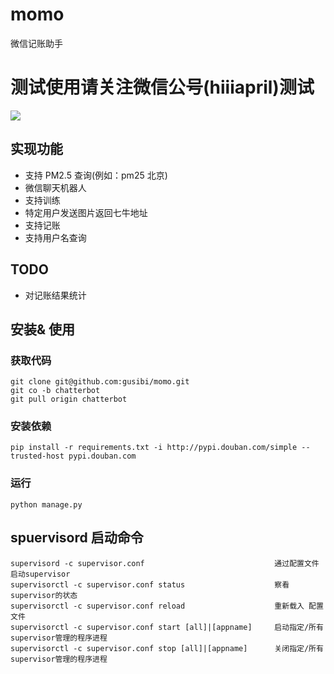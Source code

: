 # momo
微信记账助手


# 测试使用请关注微信公号(hiiiapril)测试

![](http://media.gusibi.mobi/Hy8XHexmzppNKuekLuGxWy8LjdGrQAzZA3mH_e9xltoiYgTFWdvlpZwGWxZESrbK)

## 实现功能

* 支持 PM2.5 查询(例如：pm25 北京)
* 微信聊天机器人
* 支持训练
* 特定用户发送图片返回七牛地址
* 支持记账
* 支持用户名查询

## TODO

* 对记账结果统计

## 安装& 使用

### 获取代码


```
git clone git@github.com:gusibi/momo.git
git co -b chatterbot
git pull origin chatterbot

```

### 安装依赖

```
pip install -r requirements.txt -i http://pypi.douban.com/simple --trusted-host pypi.douban.com
```

### 运行

```
python manage.py
```

## spuervisord 启动命令

```
supervisord -c supervisor.conf                             通过配置文件启动supervisor
supervisorctl -c supervisor.conf status                    察看supervisor的状态
supervisorctl -c supervisor.conf reload                    重新载入 配置文件
supervisorctl -c supervisor.conf start [all]|[appname]     启动指定/所有 supervisor管理的程序进程
supervisorctl -c supervisor.conf stop [all]|[appname]      关闭指定/所有 supervisor管理的程序进程
```
